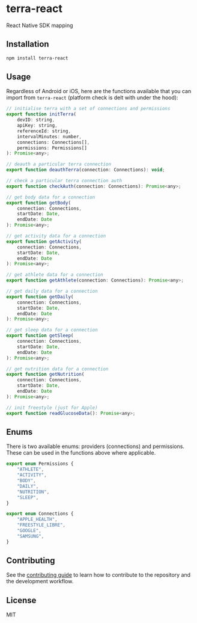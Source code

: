 # terra-react

React Native SDK mapping

## Installation

```sh
npm install terra-react
```

## Usage

Regardless of Android or iOS, here are the functions available that you can import from `terra-react` (platform check is delt with under the hood):

```js
// initialise terra with a set of connections and permissions
export function initTerra(
    devID: string,
    apiKey: string,
    referenceId: string,
    intervalMinutes: number,
    connections: Connections[],
    permissions: Permissions[]
): Promise<any>;

// deauth a particular terra connection
export function deauthTerra(connection: Connections): void;

// check a particular terra connection auth
export function checkAuth(connection: Connections): Promise<any>;

// get body data for a connection
export function getBody(
    connection: Connections,
    startDate: Date,
    endDate: Date
): Promise<any>;

// get activity data for a connection
export function getActivity(
    connection: Connections,
    startDate: Date,
    endDate: Date
): Promise<any>;

// get athlete data for a connection
export function getAthlete(connection: Connections): Promise<any>;

// get daily data for a connection
export function getDaily(
    connection: Connections,
    startDate: Date,
    endDate: Date
): Promise<any>;

// get sleep data for a connection
export function getSleep(
    connection: Connections,
    startDate: Date,
    endDate: Date
): Promise<any>;

// get nutrition data for a connection
export function getNutrition(
    connection: Connections,
    startDate: Date,
    endDate: Date
): Promise<any>;

// init freestyle (just for Apple)
export function readGlucoseData(): Promise<any>;
```

## Enums

There is two available enums: providers (connections) and permissions. These can be used in the functions above where applicable.

```js
export enum Permissions {
    "ATHLETE",
    "ACTIVITY",
    "BODY",
    "DAILY",
    "NUTRITION",
    "SLEEP",
}

export enum Connections {
    "APPLE_HEALTH",
    "FREESTYLE_LIBRE",
    "GOOGLE",
    "SAMSUNG",
}
```

## Contributing

See the [contributing guide](CONTRIBUTING.md) to learn how to contribute to the repository and the development workflow.

## License

MIT
